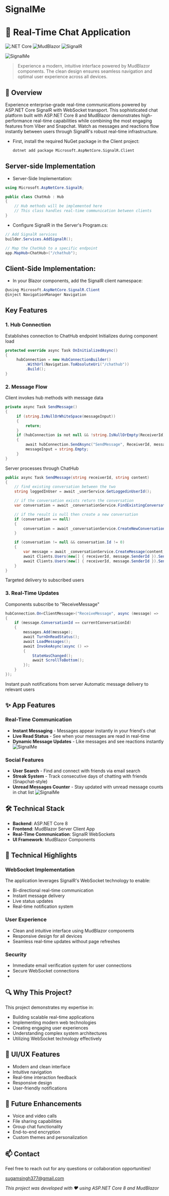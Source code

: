 # SignalMe

# 🚀 Real-Time Chat Application

![.NET Core](https://img.shields.io/badge/.NET%20Core-8.0-brightgreen)
![MudBlazor](https://img.shields.io/badge/MudBlazor-Latest-blue)
![SignalR](https://img.shields.io/badge/SignalR-Real--Time-orange)

![SignalMe](sleek_design.PNG)
> Experience a modern, intuitive interface powered by MudBlazor components. The clean design ensures seamless navigation and optimal user experience across all devices.

## 🌟 Overview
Experience enterprise-grade real-time communications powered by ASP.NET Core SignalR with WebSocket transport. This sophisticated chat platform built with ASP.NET Core 8 and MudBlazor demonstrates high-performance real-time capabilities while combining the most engaging features from Viber and Snapchat. Watch as messages and reactions flow instantly between users through SignalR's robust real-time infrastructure.

- First, install the required NuGet package in the Client project:
    
  ```bash
  dotnet add package Microsoft.AspNetCore.SignalR.Client
  ```

## Server-side Implementation
- Server-Side Implementation:
```csharp
using Microsoft.AspNetCore.SignalR;

public class ChatHub : Hub
{
    // Hub methods will be implemented here
    // This class handles real-time communication between clients
}
```
- Configure SignalR in the Server's Program.cs:
```csharp
// Add SignalR services
builder.Services.AddSignalR();

// Map the ChatHub to a specific endpoint
app.MapHub<ChatHub>("/chathub");
```
## Client-Side Implementation:
- In your Blazor components, add the SignalR client namespace:
```csharp
@using Microsoft.AspNetCore.SignalR.Client
@inject NavigationManager Navigation
```
## Key Features
	
### 1. Hub Connection
Establishes connection to ChatHub endpoint
Initializes during component load
```csharp
protected override async Task OnInitializedAsync()
{
     hubConnection = new HubConnectionBuilder()
         .WithUrl(Navigation.ToAbsoluteUri("/chathub"))
         .Build();
}
```

### 2. Message Flow
Client invokes hub methods with message data
```csharp
private async Task SendMessage()
{
     if (string.IsNullOrWhiteSpace(messageInput))
     {
         return;
     }
     if (hubConnection is not null && !string.IsNullOrEmpty(ReceiverId) && !string.IsNullOrEmpty(messageInput))
     {
         await hubConnection.SendAsync("SendMessage", ReceiverId, messageInput);
         messageInput = string.Empty;
     }
}
```
Server processes through ChatHub
```csharp
public async Task SendMessage(string receiverId, string content)
{
    // find existing conversation between the two
    string loggedInUser = await _userService.GetLoggedinUserId();

    // if the conversation exists return the conversation
    var conversation = await _conversationService.FindExistingConversation(loggedInUser, receiverId);

    // if the result is null then create a new conversation
    if (conversation == null)
    {
        conversation = await _conversationService.CreateNewConversation(receiverId);
    }

    if (conversation != null && conversation.Id != 0)
    {
        var message = await _conversationService.CreateMessage(content, conversation.Id);
        await Clients.Users(new[] { receiverId, message.SenderId }).SendAsync("ReceiveMessage", message);
        await Clients.Users(new[] { receiverId, message.SenderId }).SendAsync("ConversationUpdated");
    }
}
```

Targeted delivery to subscribed users

### 3. Real-Time Updates
Components subscribe to "ReceiveMessage"
```csharp
hubConnection.On<ClientMessage>("ReceiveMessage", async (message) =>
{
    if (message.ConversationId == currentConversationId)
    {        
        messages.Add(message);
        await TurnOnReadStatus();
        await LoadMessages();
        await InvokeAsync(async () =>
        {
            StateHasChanged();
            await ScrollToBottom();
        });
    }
});
```
Instant push notifications from server
Automatic message delivery to relevant users
## ✨ App Features

### Real-Time Communication
- **Instant Messaging** - Messages appear instantly in your friend's chat 
- **Live Read Status** - See when your messages are read in real-time  
- **Dynamic Message Updates** - Like messages and see reactions instantly
![SignalMe](read_status_change.png)

### Social Features
- **User Search** - Find and connect with friends via email search   
- **Streak System** - Track consecutive days of chatting with friends (Snapchat-style) 
- **Unread Messages Counter** - Stay updated with unread message counts in chat list 
![SignalMe](streaks.png)

## 🛠️ Technical Stack
- **Backend**: ASP.NET Core 8
- **Frontend**: MudBlazor Server Client App
- **Real-Time Communication**: SignalR WebSockets
- **UI Framework**: MudBlazor Components

## 🎯 Technical Highlights

### WebSocket Implementation
The application leverages SignalR's WebSocket technology to enable:
- Bi-directional real-time communication
- Instant message delivery
- Live status updates
- Real-time notification system

### User Experience
- Clean and intuitive interface using MudBlazor components
- Responsive design for all devices
- Seamless real-time updates without page refreshes

### Security
- Immediate email verification system for user connections
- Secure WebSocket connections
- 
## 🔍 Why This Project?
This project demonstrates my expertise in:
- Building scalable real-time applications
- Implementing modern web technologies
- Creating engaging user experiences
- Understanding complex system architectures
- Utilizing WebSocket technology effectively

## 🎨 UI/UX Features
- Modern and clean interface
- Intuitive navigation
- Real-time interaction feedback
- Responsive design
- User-friendly notifications

## 🚀 Future Enhancements
- Voice and video calls
- File sharing capabilities
- Group chat functionality
- End-to-end encryption
- Custom themes and personalization

## 📫 Contact
Feel free to reach out for any questions or collaboration opportunities!

sugamsingh377@gmail.com

*This project was developed with ❤️ using ASP.NET Core 8 and MudBlazor*
